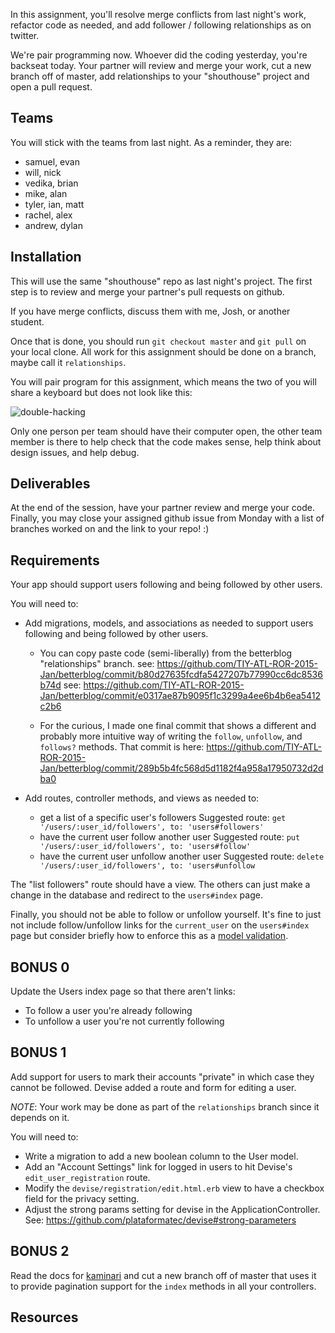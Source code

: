 In this assignment, you'll resolve merge conflicts
from last night's work, refactor code as needed,
and add follower / following relationships as on twitter.

We're pair programming now. Whoever did the coding yesterday,
you're backseat today. Your partner will review and merge your
work, cut a new branch off of master, add relationships
to your "shouthouse" project and open a pull request.

## Teams

You will stick with the teams from last night.
As a reminder, they are:

* samuel, evan
* will, nick
* vedika, brian
* mike, alan
* tyler, ian, matt
* rachel, alex
* andrew, dylan

## Installation

This will use the same "shouthouse" repo as last
night's project. The first step is to review and
merge your partner's pull requests on github.

If you have merge conflicts, discuss them with me,
Josh, or another student.

Once that is done, you should run `git checkout master`
and `git pull` on your local clone. All work for this
assignment should be done on a branch, maybe call it `relationships`.

You will pair program for this assignment, which
means the two of you will share a keyboard but
does not look like this:

![double-hacking](http://i.kinja-img.com/gawker-media/image/upload/s--FG3fHddU--/c_fit,fl_progressive,q_80,w_636/19g2zgshh3l60gif.gif)

Only one person per team should have their computer
open, the other team member is there to help check
that the code makes sense, help think about design
issues, and help debug.

## Deliverables

At the end of the session, have your partner review and
merge your code. Finally, you may close your assigned
github issue from Monday with a list of branches worked
on and the link to your repo! :)

## Requirements

Your app should support users following and being followed
by other users.

You will need to:

* Add migrations, models, and associations as needed to
  support users following and being followed by other users.
  * You can copy paste code (semi-liberally) from the betterblog "relationships" branch.
    see: https://github.com/TIY-ATL-ROR-2015-Jan/betterblog/commit/b80d27635fcdfa5427207b77990cc6dc8536b74d
    see: https://github.com/TIY-ATL-ROR-2015-Jan/betterblog/commit/e0317ae87b9095f1c3299a4ee6b4b6ea5412c2b6

  * For the curious, I made one final commit that shows a different and probably more
    intuitive way of writing the `follow`, `unfollow`, and `follows?` methods.
    That commit is here: https://github.com/TIY-ATL-ROR-2015-Jan/betterblog/commit/289b5b4fc568d5d1182f4a958a17950732d2dba0

* Add routes, controller methods, and views as needed to:
  * get a list of a specific user's followers
    Suggested route: `get '/users/:user_id/followers', to: 'users#followers'`
  * have the current user follow another user
    Suggested route: `put '/users/:user_id/followers', to: 'users#follow'`
  * have the current user unfollow another user
    Suggested route: `delete '/users/:user_id/followers', to: 'users#unfollow`

The "list followers" route should have a view.
The others can just make a change in the database and
redirect to the `users#index` page.

Finally, you should not be able to follow or unfollow yourself.
It's fine to just not include follow/unfollow links for the
`current_user` on the `users#index` page but consider briefly
how to enforce this as a [model validation][validations].

[validations]: http://guides.rubyonrails.org/active_record_validations.html

## BONUS 0

Update the Users index page so that there aren't links:

* To follow a user you're already following
* To unfollow a user you're not currently following

## BONUS 1

Add support for users to mark their accounts "private"
in which case they cannot be followed. Devise added a
route and form for editing a user.

*NOTE*: Your work may be done as part of the `relationships`
branch since it depends on it.

You will need to:

* Write a migration to add a new boolean column to the User model.
* Add an "Account Settings" link for logged in users to hit Devise's `edit_user_registration` route.
* Modify the `devise/registration/edit.html.erb` view to have a
  checkbox field for the privacy setting.
* Adjust the strong params setting for devise in the ApplicationController.
  See: https://github.com/plataformatec/devise#strong-parameters

## BONUS 2

Read the docs for [kaminari][kaminari] and cut a new branch
off of master that uses it to provide pagination support for
the `index` methods in all your controllers.

[kaminari]: https://github.com/amatsuda/kaminari

## Resources

[ActiveRecord Associations Basics]: http://guides.rubyonrails.org/association_basics.html
